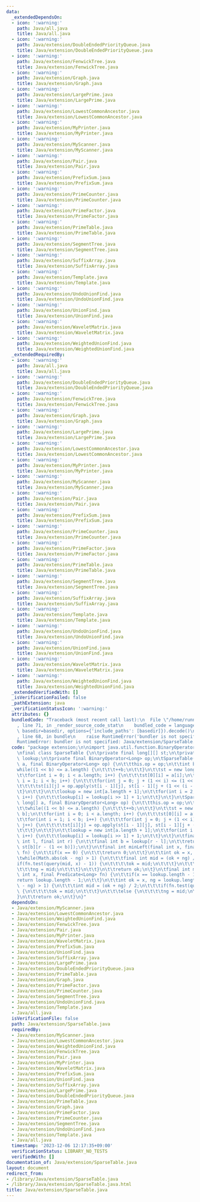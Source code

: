 ```yaml
---
data:
  _extendedDependsOn:
  - icon: ':warning:'
    path: Java/all.java
    title: Java/all.java
  - icon: ':warning:'
    path: Java/extension/DoubleEndedPriorityQueue.java
    title: Java/extension/DoubleEndedPriorityQueue.java
  - icon: ':warning:'
    path: Java/extension/FenwickTree.java
    title: Java/extension/FenwickTree.java
  - icon: ':warning:'
    path: Java/extension/Graph.java
    title: Java/extension/Graph.java
  - icon: ':warning:'
    path: Java/extension/LargePrime.java
    title: Java/extension/LargePrime.java
  - icon: ':warning:'
    path: Java/extension/LowestCommonAncestor.java
    title: Java/extension/LowestCommonAncestor.java
  - icon: ':warning:'
    path: Java/extension/MyPrinter.java
    title: Java/extension/MyPrinter.java
  - icon: ':warning:'
    path: Java/extension/MyScanner.java
    title: Java/extension/MyScanner.java
  - icon: ':warning:'
    path: Java/extension/Pair.java
    title: Java/extension/Pair.java
  - icon: ':warning:'
    path: Java/extension/PrefixSum.java
    title: Java/extension/PrefixSum.java
  - icon: ':warning:'
    path: Java/extension/PrimeCounter.java
    title: Java/extension/PrimeCounter.java
  - icon: ':warning:'
    path: Java/extension/PrimeFactor.java
    title: Java/extension/PrimeFactor.java
  - icon: ':warning:'
    path: Java/extension/PrimeTable.java
    title: Java/extension/PrimeTable.java
  - icon: ':warning:'
    path: Java/extension/SegmentTree.java
    title: Java/extension/SegmentTree.java
  - icon: ':warning:'
    path: Java/extension/SuffixArray.java
    title: Java/extension/SuffixArray.java
  - icon: ':warning:'
    path: Java/extension/Template.java
    title: Java/extension/Template.java
  - icon: ':warning:'
    path: Java/extension/UndoUnionFind.java
    title: Java/extension/UndoUnionFind.java
  - icon: ':warning:'
    path: Java/extension/UnionFind.java
    title: Java/extension/UnionFind.java
  - icon: ':warning:'
    path: Java/extension/WaveletMatrix.java
    title: Java/extension/WaveletMatrix.java
  - icon: ':warning:'
    path: Java/extension/WeightedUnionFind.java
    title: Java/extension/WeightedUnionFind.java
  _extendedRequiredBy:
  - icon: ':warning:'
    path: Java/all.java
    title: Java/all.java
  - icon: ':warning:'
    path: Java/extension/DoubleEndedPriorityQueue.java
    title: Java/extension/DoubleEndedPriorityQueue.java
  - icon: ':warning:'
    path: Java/extension/FenwickTree.java
    title: Java/extension/FenwickTree.java
  - icon: ':warning:'
    path: Java/extension/Graph.java
    title: Java/extension/Graph.java
  - icon: ':warning:'
    path: Java/extension/LargePrime.java
    title: Java/extension/LargePrime.java
  - icon: ':warning:'
    path: Java/extension/LowestCommonAncestor.java
    title: Java/extension/LowestCommonAncestor.java
  - icon: ':warning:'
    path: Java/extension/MyPrinter.java
    title: Java/extension/MyPrinter.java
  - icon: ':warning:'
    path: Java/extension/MyScanner.java
    title: Java/extension/MyScanner.java
  - icon: ':warning:'
    path: Java/extension/Pair.java
    title: Java/extension/Pair.java
  - icon: ':warning:'
    path: Java/extension/PrefixSum.java
    title: Java/extension/PrefixSum.java
  - icon: ':warning:'
    path: Java/extension/PrimeCounter.java
    title: Java/extension/PrimeCounter.java
  - icon: ':warning:'
    path: Java/extension/PrimeFactor.java
    title: Java/extension/PrimeFactor.java
  - icon: ':warning:'
    path: Java/extension/PrimeTable.java
    title: Java/extension/PrimeTable.java
  - icon: ':warning:'
    path: Java/extension/SegmentTree.java
    title: Java/extension/SegmentTree.java
  - icon: ':warning:'
    path: Java/extension/SuffixArray.java
    title: Java/extension/SuffixArray.java
  - icon: ':warning:'
    path: Java/extension/Template.java
    title: Java/extension/Template.java
  - icon: ':warning:'
    path: Java/extension/UndoUnionFind.java
    title: Java/extension/UndoUnionFind.java
  - icon: ':warning:'
    path: Java/extension/UnionFind.java
    title: Java/extension/UnionFind.java
  - icon: ':warning:'
    path: Java/extension/WaveletMatrix.java
    title: Java/extension/WaveletMatrix.java
  - icon: ':warning:'
    path: Java/extension/WeightedUnionFind.java
    title: Java/extension/WeightedUnionFind.java
  _extendedVerifiedWith: []
  _isVerificationFailed: false
  _pathExtension: java
  _verificationStatusIcon: ':warning:'
  attributes: {}
  bundledCode: "Traceback (most recent call last):\n  File \"/home/runner/.local/lib/python3.10/site-packages/onlinejudge_verify/documentation/build.py\"\
    , line 71, in _render_source_code_stat\n    bundled_code = language.bundle(stat.path,\
    \ basedir=basedir, options={'include_paths': [basedir]}).decode()\n  File \"/home/runner/.local/lib/python3.10/site-packages/onlinejudge_verify/languages/user_defined.py\"\
    , line 68, in bundle\n    raise RuntimeError('bundler is not specified: {}'.format(str(path)))\n\
    RuntimeError: bundler is not specified: Java/extension/SparseTable.java\n"
  code: "package extension;\n\nimport java.util.function.BinaryOperator;\nimport java.util.function.Predicate;\n\
    \nfinal class SparseTable {\n\tprivate final long[][] st;\n\tprivate final int[]\
    \ lookup;\n\tprivate final BinaryOperator<Long> op;\n\tSparseTable(final int[]\
    \ a, final BinaryOperator<Long> op) {\n\t\tthis.op = op;\n\t\tint b = 0;\n\t\t\
    while((1 << b) <= a.length) {\n\t\t\t++b;\n\t\t}\n\t\tst = new long[b][1 << b];\n\
    \t\tfor(int i = 0; i < a.length; i++) {\n\t\t\tst[0][i] = a[i];\n\t\t}\n\t\tfor(int\
    \ i = 1; i < b; i++) {\n\t\t\tfor(int j = 0; j + (1 << i) <= (1 << b); j++) {\n\
    \t\t\t\tst[i][j] = op.apply(st[i - 1][j], st[i - 1][j + (1 << (i - 1))]);\n\t\t\
    \t}\n\t\t}\n\t\tlookup = new int[a.length + 1];\n\t\tfor(int i = 2; i < lookup.length;\
    \ i++) {\n\t\t\tlookup[i] = lookup[i >> 1] + 1;\n\t\t}\n\t}\n\tSparseTable(final\
    \ long[] a, final BinaryOperator<Long> op) {\n\t\tthis.op = op;\n\t\tint b = 0;\n\
    \t\twhile((1 << b) <= a.length) {\n\t\t\t++b;\n\t\t}\n\t\tst = new long[b][1 <<\
    \ b];\n\t\tfor(int i = 0; i < a.length; i++) {\n\t\t\tst[0][i] = a[i];\n\t\t}\n\
    \t\tfor(int i = 1; i < b; i++) {\n\t\t\tfor(int j = 0; j + (1 << i) <= (1 << b);\
    \ j++) {\n\t\t\t\tst[i][j] = op.apply(st[i - 1][j], st[i - 1][j + (1 << (i - 1))]);\n\
    \t\t\t}\n\t\t}\n\t\tlookup = new int[a.length + 1];\n\t\tfor(int i = 2; i < lookup.length;\
    \ i++) {\n\t\t\tlookup[i] = lookup[i >> 1] + 1;\n\t\t}\n\t}\n\tfinal long query(final\
    \ int l, final int r) {\n\t\tfinal int b = lookup[r - l];\n\t\treturn op.apply(st[b][l],\
    \ st[b][r - (1 << b)]);\n\t}\n\tfinal int minLeft(final int x, final Predicate<Long>\
    \ fn) {\n\t\tif(x == 0) {\n\t\t\treturn 0;\n\t\t}\n\t\tint ok = x, ng = -1;\n\t\
    \twhile(Math.abs(ok - ng) > 1) {\n\t\t\tfinal int mid = (ok + ng) / 2;\n\t\t\t\
    if(fn.test(query(mid, x) - 1)) {\n\t\t\t\tok = mid;\n\t\t\t}\n\t\t\telse {\n\t\
    \t\t\tng = mid;\n\t\t\t}\n\t\t}\n\t\treturn ok;\n\t}\n\tfinal int maxRight(final\
    \ int x, final Predicate<Long> fn) {\n\t\tif(x == lookup.length - 1) {\n\t\t\t\
    return lookup.length - 1;\n\t\t}\n\t\tint ok = x, ng = lookup.length;\n\t\twhile(Math.abs(ok\
    \ - ng) > 1) {\n\t\t\tint mid = (ok + ng) / 2;\n\t\t\tif(fn.test(query(x, mid)))\
    \ {\n\t\t\t\tok = mid;\n\t\t\t}\n\t\t\telse {\n\t\t\t\tng = mid;\n\t\t\t}\n\t\t\
    }\n\t\treturn ok;\n\t}\n}"
  dependsOn:
  - Java/extension/MyScanner.java
  - Java/extension/LowestCommonAncestor.java
  - Java/extension/WeightedUnionFind.java
  - Java/extension/FenwickTree.java
  - Java/extension/Pair.java
  - Java/extension/MyPrinter.java
  - Java/extension/WaveletMatrix.java
  - Java/extension/PrefixSum.java
  - Java/extension/UnionFind.java
  - Java/extension/SuffixArray.java
  - Java/extension/LargePrime.java
  - Java/extension/DoubleEndedPriorityQueue.java
  - Java/extension/PrimeTable.java
  - Java/extension/Graph.java
  - Java/extension/PrimeFactor.java
  - Java/extension/PrimeCounter.java
  - Java/extension/SegmentTree.java
  - Java/extension/UndoUnionFind.java
  - Java/extension/Template.java
  - Java/all.java
  isVerificationFile: false
  path: Java/extension/SparseTable.java
  requiredBy:
  - Java/extension/MyScanner.java
  - Java/extension/LowestCommonAncestor.java
  - Java/extension/WeightedUnionFind.java
  - Java/extension/FenwickTree.java
  - Java/extension/Pair.java
  - Java/extension/MyPrinter.java
  - Java/extension/WaveletMatrix.java
  - Java/extension/PrefixSum.java
  - Java/extension/UnionFind.java
  - Java/extension/SuffixArray.java
  - Java/extension/LargePrime.java
  - Java/extension/DoubleEndedPriorityQueue.java
  - Java/extension/PrimeTable.java
  - Java/extension/Graph.java
  - Java/extension/PrimeFactor.java
  - Java/extension/PrimeCounter.java
  - Java/extension/SegmentTree.java
  - Java/extension/UndoUnionFind.java
  - Java/extension/Template.java
  - Java/all.java
  timestamp: '2023-12-06 12:17:35+09:00'
  verificationStatus: LIBRARY_NO_TESTS
  verifiedWith: []
documentation_of: Java/extension/SparseTable.java
layout: document
redirect_from:
- /library/Java/extension/SparseTable.java
- /library/Java/extension/SparseTable.java.html
title: Java/extension/SparseTable.java
---
```

